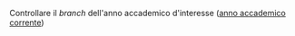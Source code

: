 Controllare il _branch_ dell'anno accademico d'interesse ([anno accademico corrente](https://github.com/tonellotto/hpsa/blob/aa1819/README.md))
